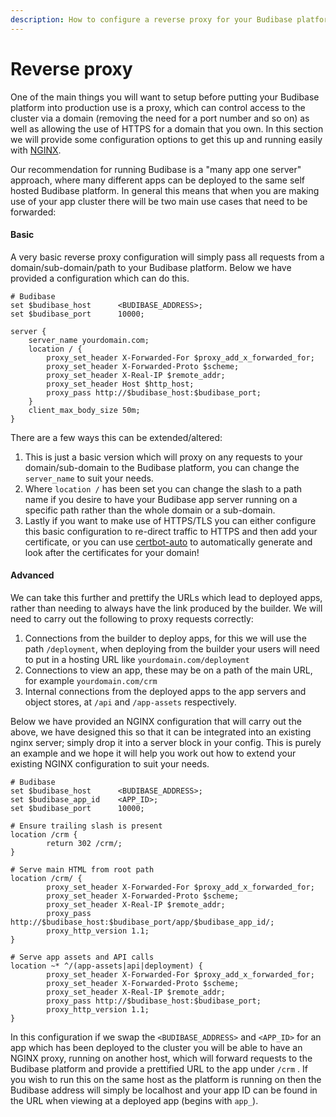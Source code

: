 ```yaml
---
description: How to configure a reverse proxy for your Budibase platform
---
```


# Reverse proxy

One of the main things you will want to setup before putting your Budibase platform into production use is a proxy, which can control access to the cluster via a domain \(removing the need for a port number and so on\) as well as allowing the use of HTTPS for a domain that you own. In this section we will provide some configuration options to get this up and running easily with [NGINX](https://www.nginx.com/).

Our recommendation for running Budibase is a "many app one server" approach, where many different apps can be deployed to the same self hosted Budibase platform. In general this means that when you are making use of your app cluster there will be two main use cases that need to be forwarded:

#### Basic

A very basic reverse proxy configuration will simply pass all requests from a domain/sub-domain/path to your Budibase platform. Below we have provided a configuration which can do this.

```text
# Budibase
set $budibase_host      <BUDIBASE_ADDRESS>;
set $budibase_port      10000;

server {
    server_name yourdomain.com;
    location / {
        proxy_set_header X-Forwarded-For $proxy_add_x_forwarded_for;
        proxy_set_header X-Forwarded-Proto $scheme;
        proxy_set_header X-Real-IP $remote_addr;
        proxy_set_header Host $http_host;
        proxy_pass http://$budibase_host:$budibase_port;
    }
    client_max_body_size 50m;
}

```

There are a few ways this can be extended/altered:

1. This is just a basic version which will proxy on any requests to your domain/sub-domain to the Budibase platform, you can change the `server_name` to suit your needs.
2. Where `location /` has been set you can change the slash to a path name if you desire to have your Budibase app server running on a specific path rather than the whole domain or a sub-domain.
3. Lastly if you want to make use of HTTPS/TLS you can either configure this basic configuration to re-direct traffic to HTTPS and then add your certificate, or you can use [certbot-auto](https://certbot.eff.org/lets-encrypt/ubuntuxenial-nginx.html) to automatically generate and look after the certificates for your domain!

#### Advanced

We can take this further and prettify the URLs which lead to deployed apps, rather than needing to always have the link produced by the builder. We will need to carry out the following to proxy requests correctly:

1. Connections from the builder to deploy apps, for this we will use the path `/deployment`, when deploying from the builder your users will need to put in a hosting URL like `yourdomain.com/deployment`
2. Connections to view an app, these may be on a path of the main URL, for example `yourdomain.com/crm`
3. Internal connections from the deployed apps to the app servers and object stores, at `/api` and `/app-assets` respectively.

Below we have provided an NGINX configuration that will carry out the above, we have designed this so that it can be integrated into an existing nginx server; simply drop it into a server block in your config. This is purely an example and we hope it will help you work out how to extend your existing NGINX configuration to suit your needs.

```text
# Budibase
set $budibase_host      <BUDIBASE_ADDRESS>;
set $budibase_app_id    <APP_ID>;
set $budibase_port      10000;

# Ensure trailing slash is present
location /crm {
        return 302 /crm/;
}

# Serve main HTML from root path
location /crm/ {
        proxy_set_header X-Forwarded-For $proxy_add_x_forwarded_for;
        proxy_set_header X-Forwarded-Proto $scheme;
        proxy_set_header X-Real-IP $remote_addr;
        proxy_pass http://$budibase_host:$budibase_port/app/$budibase_app_id/;
        proxy_http_version 1.1;
}

# Serve app assets and API calls
location ~* ^/(app-assets|api|deployment) {
        proxy_set_header X-Forwarded-For $proxy_add_x_forwarded_for;
        proxy_set_header X-Forwarded-Proto $scheme;
        proxy_set_header X-Real-IP $remote_addr;
        proxy_pass http://$budibase_host:$budibase_port;
        proxy_http_version 1.1;
}
```

In this configuration if we swap the `<BUDIBASE_ADDRESS>` and `<APP_ID>` for an app which has been deployed to the cluster you will be able to have an NGINX proxy, running on another host, which will forward requests to the Budibase platform and provide a prettified URL to the app under `/crm` . If you wish to run this on the same host as the platform is running on then the Budibase address will simply be localhost and your app ID can be found in the URL when viewing at a deployed app \(begins with `app_`\).

